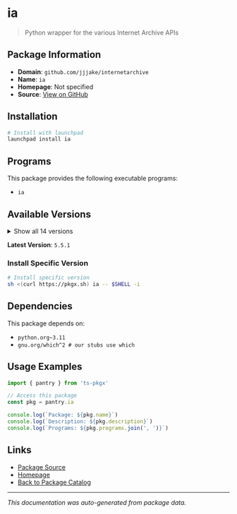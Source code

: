 # ia

> Python wrapper for the various Internet Archive APIs

## Package Information

- **Domain**: `github.com/jjjake/internetarchive`
- **Name**: `ia`
- **Homepage**: Not specified
- **Source**: [View on GitHub](https://github.com/pkgxdev/pantry/tree/main/projects/github.com/jjjake/internetarchive/package.yml)

## Installation

```bash
# Install with launchpad
launchpad install ia
```

## Programs

This package provides the following executable programs:

- `ia`

## Available Versions

<details>
<summary>Show all 14 versions</summary>

- `5.5.1`, `5.5.0`, `5.4.1`, `5.4.0`, `5.3.0`
- `5.2.1`, `5.1.0`, `5.0.5`, `5.0.3`, `5.0.0`
- `4.1.0`, `4.0.1`, `3.7.0`, `3.4.0`

</details>

**Latest Version**: `5.5.1`

### Install Specific Version

```bash
# Install specific version
sh <(curl https://pkgx.sh) ia -- $SHELL -i
```

## Dependencies

This package depends on:

- `python.org~3.11`
- `gnu.org/which^2 # our stubs use which`

## Usage Examples

```typescript
import { pantry } from 'ts-pkgx'

// Access this package
const pkg = pantry.ia

console.log(`Package: ${pkg.name}`)
console.log(`Description: ${pkg.description}`)
console.log(`Programs: ${pkg.programs.join(', ')}`)
```

## Links

- [Package Source](https://github.com/pkgxdev/pantry/tree/main/projects/github.com/jjjake/internetarchive/package.yml)
- [Homepage](#)
- [Back to Package Catalog](../../../package-catalog.md)

---

*This documentation was auto-generated from package data.*
